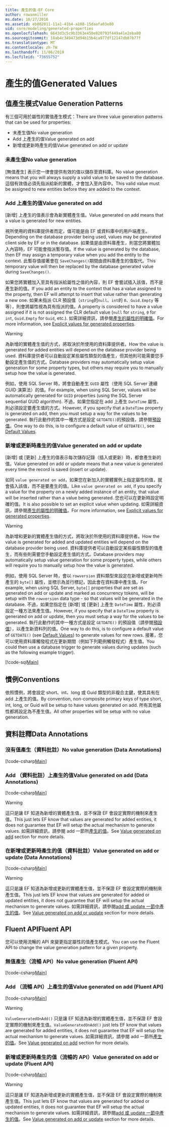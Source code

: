 ```yaml
---
title: 產生的值-EF Core
author: rowanmiller
ms.date: 10/27/2016
ms.assetid: eb082011-11a1-41b4-a108-15daafa03e80
uid: core/modeling/generated-properties
ms.openlocfilehash: 6643d3c5c9b3363e450e820793f449a41e2eba80
ms.sourcegitcommit: 18ab4c349473d94b15b4ca977df12147db07b77f
ms.translationtype: MT
ms.contentlocale: zh-TW
ms.lasthandoff: 11/06/2019
ms.locfileid: "73655752"
---
```

# <a name="generated-values"></a><span data-ttu-id="48321-102">產生的值</span><span class="sxs-lookup"><span data-stu-id="48321-102">Generated Values</span></span>

## <a name="value-generation-patterns"></a><span data-ttu-id="48321-103">值產生模式</span><span class="sxs-lookup"><span data-stu-id="48321-103">Value Generation Patterns</span></span>

<span data-ttu-id="48321-104">有三個可用於屬性的實值產生模式：</span><span class="sxs-lookup"><span data-stu-id="48321-104">There are three value generation patterns that can be used for properties:</span></span>

* <span data-ttu-id="48321-105">未產生值</span><span class="sxs-lookup"><span data-stu-id="48321-105">No value generation</span></span>
* <span data-ttu-id="48321-106">Add 上產生的值</span><span class="sxs-lookup"><span data-stu-id="48321-106">Value generated on add</span></span>
* <span data-ttu-id="48321-107">新增或更新時產生的值</span><span class="sxs-lookup"><span data-stu-id="48321-107">Value generated on add or update</span></span>

### <a name="no-value-generation"></a><span data-ttu-id="48321-108">未產生值</span><span class="sxs-lookup"><span data-stu-id="48321-108">No value generation</span></span>

<span data-ttu-id="48321-109">[無值產生] 表示您一律會提供有效的值以儲存至資料庫。</span><span class="sxs-lookup"><span data-stu-id="48321-109">No value generation means that you will always supply a valid value to be saved to the database.</span></span> <span data-ttu-id="48321-110">這個有效值必須先指派給新的實體，才會加入至內容中。</span><span class="sxs-lookup"><span data-stu-id="48321-110">This valid value must be assigned to new entities before they are added to the context.</span></span>

### <a name="value-generated-on-add"></a><span data-ttu-id="48321-111">Add 上產生的值</span><span class="sxs-lookup"><span data-stu-id="48321-111">Value generated on add</span></span>

<span data-ttu-id="48321-112">[新增] 上產生的值表示會為新實體產生值。</span><span class="sxs-lookup"><span data-stu-id="48321-112">Value generated on add means that a value is generated for new entities.</span></span>

<span data-ttu-id="48321-113">視所使用的資料庫提供者而定，值可能是由 EF 或資料庫中的用戶端產生。</span><span class="sxs-lookup"><span data-stu-id="48321-113">Depending on the database provider being used, values may be generated client side by EF or in the database.</span></span> <span data-ttu-id="48321-114">如果值是由資料庫產生，則當您將實體加入內容時，EF 可能會指派暫存值。</span><span class="sxs-lookup"><span data-stu-id="48321-114">If the value is generated by the database, then EF may assign a temporary value when you add the entity to the context.</span></span> <span data-ttu-id="48321-115">此暫存值接著會在 `SaveChanges()`期間由資料庫產生的值取代。</span><span class="sxs-lookup"><span data-stu-id="48321-115">This temporary value will then be replaced by the database generated value during `SaveChanges()`.</span></span>

<span data-ttu-id="48321-116">如果您將實體加入至具有指派給屬性之值的內容，則 EF 會嘗試插入該值，而不是產生新的值。</span><span class="sxs-lookup"><span data-stu-id="48321-116">If you add an entity to the context that has a value assigned to the property, then EF will attempt to insert that value rather than generating a new one.</span></span> <span data-ttu-id="48321-117">如果未指派 CLR 預設值（`string`的`null`、`int`的 `0`、`Guid.Empty` 等等），則會將屬性視為具有指派的值。</span><span class="sxs-lookup"><span data-stu-id="48321-117">A property is considered to have a value assigned if it is not assigned the CLR default value (`null` for `string`, `0` for `int`, `Guid.Empty` for `Guid`, etc.).</span></span> <span data-ttu-id="48321-118">如需詳細資訊，請參閱[產生的屬性的明確值](../saving/explicit-values-generated-properties.md)。</span><span class="sxs-lookup"><span data-stu-id="48321-118">For more information, see [Explicit values for generated properties](../saving/explicit-values-generated-properties.md).</span></span>

> [!WARNING]  
> <span data-ttu-id="48321-119">為新增的實體產生值的方式，將取決於所使用的資料庫提供者。</span><span class="sxs-lookup"><span data-stu-id="48321-119">How the value is generated for added entities will depend on the database provider being used.</span></span> <span data-ttu-id="48321-120">資料庫提供者可以自動設定某些屬性類型的值產生，但其他則可能需要您手動設定產生值的方式。</span><span class="sxs-lookup"><span data-stu-id="48321-120">Database providers may automatically setup value generation for some property types, but others may require you to manually setup how the value is generated.</span></span>
>
> <span data-ttu-id="48321-121">例如，使用 SQL Server 時，將會自動產生 `GUID` 屬性（使用 SQL Server 連續 GUID 演算法）的值。</span><span class="sxs-lookup"><span data-stu-id="48321-121">For example, when using SQL Server, values will be automatically generated for `GUID` properties (using the SQL Server sequential GUID algorithm).</span></span> <span data-ttu-id="48321-122">不過，如果您指定在 add 上產生 `DateTime` 屬性，則必須設定要產生值的方式。</span><span class="sxs-lookup"><span data-stu-id="48321-122">However, if you specify that a `DateTime` property is generated on add, then you must setup a way for the values to be generated.</span></span> <span data-ttu-id="48321-123">執行此動作的其中一種方式是設定 `GETDATE()`的預設值，請參閱[預設值](relational/default-values.md)。</span><span class="sxs-lookup"><span data-stu-id="48321-123">One way to do this, is to configure a default value of `GETDATE()`, see [Default Values](relational/default-values.md).</span></span>

### <a name="value-generated-on-add-or-update"></a><span data-ttu-id="48321-124">新增或更新時產生的值</span><span class="sxs-lookup"><span data-stu-id="48321-124">Value generated on add or update</span></span>

<span data-ttu-id="48321-125">[新增] 或 [更新] 上產生的值表示每次儲存記錄（插入或更新）時，都會產生新的值。</span><span class="sxs-lookup"><span data-stu-id="48321-125">Value generated on add or update means that a new value is generated every time the record is saved (insert or update).</span></span>

<span data-ttu-id="48321-126">如同 `value generated on add`，如果您在新加入的實體實例上指定屬性的值，就會插入該值，而不是要產生的值。</span><span class="sxs-lookup"><span data-stu-id="48321-126">Like `value generated on add`, if you specify a value for the property on a newly added instance of an entity, that value will be inserted rather than a value being generated.</span></span> <span data-ttu-id="48321-127">您也可以在更新時設定明確的值。</span><span class="sxs-lookup"><span data-stu-id="48321-127">It is also possible to set an explicit value when updating.</span></span> <span data-ttu-id="48321-128">如需詳細資訊，請參閱[產生的屬性的明確值](../saving/explicit-values-generated-properties.md)。</span><span class="sxs-lookup"><span data-stu-id="48321-128">For more information, see [Explicit values for generated properties](../saving/explicit-values-generated-properties.md).</span></span>

> [!WARNING]
> <span data-ttu-id="48321-129">為新增和更新的實體產生值的方式，將取決於所使用的資料庫提供者。</span><span class="sxs-lookup"><span data-stu-id="48321-129">How the value is generated for added and updated entities will depend on the database provider being used.</span></span> <span data-ttu-id="48321-130">資料庫提供者可以自動設定某些屬性類型的值產生，而有些則需要您手動設定產生值的方式。</span><span class="sxs-lookup"><span data-stu-id="48321-130">Database providers may automatically setup value generation for some property types, while others will require you to manually setup how the value is generated.</span></span>
>
> <span data-ttu-id="48321-131">例如，使用 SQL Server 時，會以 `rowversion` 資料類型來設定在新增或更新時所產生的 `byte[]` 屬性，並標示為並行標記，因此會在資料庫中產生值。</span><span class="sxs-lookup"><span data-stu-id="48321-131">For example, when using SQL Server, `byte[]` properties that are set as generated on add or update and marked as concurrency tokens, will be setup with the `rowversion` data type - so that values will be generated in the database.</span></span> <span data-ttu-id="48321-132">不過，如果您指定在 [新增] 或 [更新] 上產生 `DateTime` 屬性，則必須設定一種方法來產生值。</span><span class="sxs-lookup"><span data-stu-id="48321-132">However, if you specify that a `DateTime` property is generated on add or update, then you must setup a way for the values to be generated.</span></span> <span data-ttu-id="48321-133">執行此動作的其中一種方式是設定 `GETDATE()` 的預設值（請參閱[預設值](relational/default-values.md)），以產生新資料列的值。</span><span class="sxs-lookup"><span data-stu-id="48321-133">One way to do this, is to configure a default value of `GETDATE()` (see [Default Values](relational/default-values.md)) to generate values for new rows.</span></span> <span data-ttu-id="48321-134">接著，您可以使用資料庫觸發程式在更新期間（例如下列範例觸發程式）產生值。</span><span class="sxs-lookup"><span data-stu-id="48321-134">You could then use a database trigger to generate values during updates (such as the following example trigger).</span></span>
>
> [!code-sql[Main](../../../samples/core/Modeling/FluentAPI/ValueGeneratedOnAddOrUpdate.sql)]

## <a name="conventions"></a><span data-ttu-id="48321-135">慣例</span><span class="sxs-lookup"><span data-stu-id="48321-135">Conventions</span></span>

<span data-ttu-id="48321-136">依照慣例，將會設定 short、int、long 或 Guid 類型的非複合主鍵，使其具有在 add 上產生的值。</span><span class="sxs-lookup"><span data-stu-id="48321-136">By convention, non-composite primary keys of type short, int, long, or Guid will be setup to have values generated on add.</span></span> <span data-ttu-id="48321-137">所有其他屬性都將設定為不產生值。</span><span class="sxs-lookup"><span data-stu-id="48321-137">All other properties will be setup with no value generation.</span></span>

## <a name="data-annotations"></a><span data-ttu-id="48321-138">資料註釋</span><span class="sxs-lookup"><span data-stu-id="48321-138">Data Annotations</span></span>

### <a name="no-value-generation-data-annotations"></a><span data-ttu-id="48321-139">沒有值產生（資料批註）</span><span class="sxs-lookup"><span data-stu-id="48321-139">No value generation (Data Annotations)</span></span>

[!code-csharp[Main](../../../samples/core/Modeling/DataAnnotations/ValueGeneratedNever.cs#Sample)]

### <a name="value-generated-on-add-data-annotations"></a><span data-ttu-id="48321-140">Add （資料批註）上產生的值</span><span class="sxs-lookup"><span data-stu-id="48321-140">Value generated on add (Data Annotations)</span></span>

[!code-csharp[Main](../../../samples/core/Modeling/DataAnnotations/ValueGeneratedOnAdd.cs#Sample)]

> [!WARNING]  
> <span data-ttu-id="48321-141">這只是讓 EF 知道為新增的實體產生值，並不保證 EF 會設定實際的機制來產生值。</span><span class="sxs-lookup"><span data-stu-id="48321-141">This just lets EF know that values are generated for added entities, it does not guarantee that EF will setup the actual mechanism to generate values.</span></span> <span data-ttu-id="48321-142">如需詳細資訊，請參閱 add 一節所[產生的值](#value-generated-on-add)。</span><span class="sxs-lookup"><span data-stu-id="48321-142">See [Value generated on add](#value-generated-on-add) section for more details.</span></span>

### <a name="value-generated-on-add-or-update-data-annotations"></a><span data-ttu-id="48321-143">在新增或更新時產生的值（資料批註）</span><span class="sxs-lookup"><span data-stu-id="48321-143">Value generated on add or update (Data Annotations)</span></span>

[!code-csharp[Main](../../../samples/core/Modeling/DataAnnotations/ValueGeneratedOnAddOrUpdate.cs#Sample)]

> [!WARNING]  
> <span data-ttu-id="48321-144">這只是讓 EF 知道為新增或更新的實體產生值，並不保證 EF 會設定實際的機制來產生值。</span><span class="sxs-lookup"><span data-stu-id="48321-144">This just lets EF know that values are generated for added or updated entities, it does not guarantee that EF will setup the actual mechanism to generate values.</span></span> <span data-ttu-id="48321-145">如需詳細資訊，請參閱[add 或 update 一節中產生的值](#value-generated-on-add-or-update)。</span><span class="sxs-lookup"><span data-stu-id="48321-145">See [Value generated on add or update](#value-generated-on-add-or-update) section for more details.</span></span>

## <a name="fluent-api"></a><span data-ttu-id="48321-146">Fluent API</span><span class="sxs-lookup"><span data-stu-id="48321-146">Fluent API</span></span>

<span data-ttu-id="48321-147">您可以使用流暢的 API 來變更指定屬性的值產生模式。</span><span class="sxs-lookup"><span data-stu-id="48321-147">You can use the Fluent API to change the value generation pattern for a given property.</span></span>

### <a name="no-value-generation-fluent-api"></a><span data-ttu-id="48321-148">無值產生（流暢 API）</span><span class="sxs-lookup"><span data-stu-id="48321-148">No value generation (Fluent API)</span></span>

[!code-csharp[Main](../../../samples/core/Modeling/FluentAPI/ValueGeneratedNever.cs#Sample)]

### <a name="value-generated-on-add-fluent-api"></a><span data-ttu-id="48321-149">Add （流暢 API）上產生的值</span><span class="sxs-lookup"><span data-stu-id="48321-149">Value generated on add (Fluent API)</span></span>

[!code-csharp[Main](../../../samples/core/Modeling/FluentAPI/ValueGeneratedOnAdd.cs#Sample)]

> [!WARNING]  
> <span data-ttu-id="48321-150">`ValueGeneratedOnAdd()` 只是讓 EF 知道為新增的實體產生值，並不保證 EF 會設定實際的機制來產生值。</span><span class="sxs-lookup"><span data-stu-id="48321-150">`ValueGeneratedOnAdd()` just lets EF know that values are generated for added entities, it does not guarantee that EF will setup the actual mechanism to generate values.</span></span>  <span data-ttu-id="48321-151">如需詳細資訊，請參閱 add 一節所[產生的值](#value-generated-on-add)。</span><span class="sxs-lookup"><span data-stu-id="48321-151">See [Value generated on add](#value-generated-on-add) section for more details.</span></span>

### <a name="value-generated-on-add-or-update-fluent-api"></a><span data-ttu-id="48321-152">新增或更新時產生的值（流暢的 API）</span><span class="sxs-lookup"><span data-stu-id="48321-152">Value generated on add or update (Fluent API)</span></span>

[!code-csharp[Main](../../../samples/core/Modeling/FluentAPI/ValueGeneratedOnAddOrUpdate.cs#Sample)]

> [!WARNING]  
> <span data-ttu-id="48321-153">這只是讓 EF 知道為新增或更新的實體產生值，並不保證 EF 會設定實際的機制來產生值。</span><span class="sxs-lookup"><span data-stu-id="48321-153">This just lets EF know that values are generated for added or updated entities, it does not guarantee that EF will setup the actual mechanism to generate values.</span></span> <span data-ttu-id="48321-154">如需詳細資訊，請參閱[add 或 update 一節中產生的值](#value-generated-on-add-or-update)。</span><span class="sxs-lookup"><span data-stu-id="48321-154">See [Value generated on add or update](#value-generated-on-add-or-update) section for more details.</span></span>

